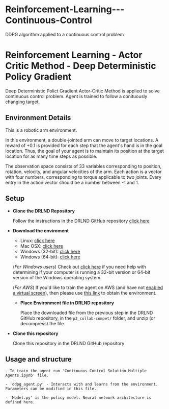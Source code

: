# Reinforcement-Learning---Continuous-Control
DDPG algorithm applied to a continuous control problem
# Reinforcement Learning - Actor Critic Method - Deep Deterministic Policy Gradient

Deep Deterministic Polict Gradient Actor-Critic Method is applied to solve continuous control problem. Agent is trained to follow a conituously changing target.

## Environment Details
This is a robotic arm environment. 

In this environment, a double-jointed arm can move to target locations. A reward of +0.1 is provided for each step that the agent's hand is in the goal location. Thus, the goal of your agent is to maintain its position at the target location for as many time steps as possible.

The observation space consists of 33 variables corresponding to position, rotation, velocity, and angular velocities of the arm. Each action is a vector with four numbers, corresponding to torque applicable to two joints. Every entry in the action vector should be a number between -1 and 1.


## Setup

- **Clone the DRLND Repository**
    
    Follow the instructions in the DRLND GitHub repository [click here](http://github.com/udacity/deep-reinforcement-learning#dependencies)
    

- **Download the enviroment**
  
    - Linux: [click here](https://s3-us-west-1.amazonaws.com/udacity-drlnd/P3/Tennis/Tennis_Linux.zip)
    - Mac OSX: [click here](https://s3-us-west-1.amazonaws.com/udacity-drlnd/P3/Tennis/Tennis.app.zip)
    - Windows (32-bit): [click here](https://s3-us-west-1.amazonaws.com/udacity-drlnd/P3/Tennis/Tennis_Windows_x86.zip)
    - Windows (64-bit): [click here](https://s3-us-west-1.amazonaws.com/udacity-drlnd/P3/Tennis/Tennis_Windows_x86_64.zip)
   
   (_For Windows users_) Check out 
    [click here](https://support.microsoft.com/en-us/help/827218/how-to-determine-whether-a-computer-is-running-a-32-bit-version-or-64) if you need help with determining if your computer is running a 32-bit version     or 64-bit version of the Windows operating system.

    (_For AWS_) If you'd like to train the agent on AWS (and have not 
    [enabled a virtual screen](https://github.com/Unity-Technologies/ml-agents/blob/master/docs/Training-on-Amazon-Web-Service.md)), then please use 
    [this link](https://s3-us-west-1.amazonaws.com/udacity-drlnd/P1/Banana/Banana_Linux_NoVis.zip) to obtain the environment.
    
  - **Place Environment file in DRLND repository**  
    
      Place the downloaded file from the previous step in the DRLND GitHub repository, in the `p3_collab-compet/` folder, and           unzip (or decompress) the file. 

- **Clone this repository**
    
    Clone this repository in the DRLND GitHub repository
    
 ## Usage and structure
 
    - To train the agent run 'Continuous_Control_Solution_Multiple Agents.ipynb' file. 
    
    - 'ddpg_agent.py' - Interacts with and learns from the environment. Parameters can be modified in this file.
    
    - 'Model.py' is the policy model. Neural network architecture is defined here.
